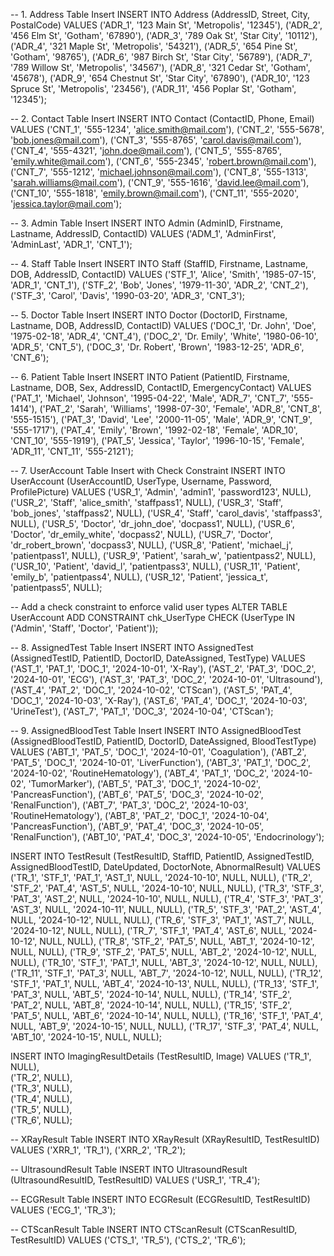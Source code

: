-- 1. Address Table Insert
INSERT INTO Address (AddressID, Street, City, PostalCode) VALUES 
('ADR_1', '123 Main St', 'Metropolis', '12345'),
('ADR_2', '456 Elm St', 'Gotham', '67890'),
('ADR_3', '789 Oak St', 'Star City', '10112'),
('ADR_4', '321 Maple St', 'Metropolis', '54321'),
('ADR_5', '654 Pine St', 'Gotham', '98765'),
('ADR_6', '987 Birch St', 'Star City', '56789'),
('ADR_7', '789 Willow St', 'Metropolis', '34567'),
('ADR_8', '321 Cedar St', 'Gotham', '45678'),
('ADR_9', '654 Chestnut St', 'Star City', '67890'),
('ADR_10', '123 Spruce St', 'Metropolis', '23456'),
('ADR_11', '456 Poplar St', 'Gotham', '12345');

-- 2. Contact Table Insert
INSERT INTO Contact (ContactID, Phone, Email) VALUES 
('CNT_1', '555-1234', 'alice.smith@mail.com'),
('CNT_2', '555-5678', 'bob.jones@mail.com'),
('CNT_3', '555-8765', 'carol.davis@mail.com'),
('CNT_4', '555-4321', 'john.doe@mail.com'),
('CNT_5', '555-8765', 'emily.white@mail.com'),
('CNT_6', '555-2345', 'robert.brown@mail.com'),
('CNT_7', '555-1212', 'michael.johnson@mail.com'),
('CNT_8', '555-1313', 'sarah.williams@mail.com'),
('CNT_9', '555-1616', 'david.lee@mail.com'),
('CNT_10', '555-1818', 'emily.brown@mail.com'),
('CNT_11', '555-2020', 'jessica.taylor@mail.com');

-- 3. Admin Table Insert
INSERT INTO Admin (AdminID, Firstname, Lastname, AddressID, ContactID) VALUES 
('ADM_1', 'AdminFirst', 'AdminLast', 'ADR_1', 'CNT_1');

-- 4. Staff Table Insert
INSERT INTO Staff (StaffID, Firstname, Lastname, DOB, AddressID, ContactID) VALUES 
('STF_1', 'Alice', 'Smith', '1985-07-15', 'ADR_1', 'CNT_1'),
('STF_2', 'Bob', 'Jones', '1979-11-30', 'ADR_2', 'CNT_2'),
('STF_3', 'Carol', 'Davis', '1990-03-20', 'ADR_3', 'CNT_3');

-- 5. Doctor Table Insert
INSERT INTO Doctor (DoctorID, Firstname, Lastname, DOB, AddressID, ContactID) VALUES 
('DOC_1', 'Dr. John', 'Doe', '1975-02-18', 'ADR_4', 'CNT_4'),
('DOC_2', 'Dr. Emily', 'White', '1980-06-10', 'ADR_5', 'CNT_5'),
('DOC_3', 'Dr. Robert', 'Brown', '1983-12-25', 'ADR_6', 'CNT_6');

-- 6. Patient Table Insert
INSERT INTO Patient (PatientID, Firstname, Lastname, DOB, Sex, AddressID, ContactID, EmergencyContact) VALUES 
('PAT_1', 'Michael', 'Johnson', '1995-04-22', 'Male', 'ADR_7', 'CNT_7', '555-1414'),
('PAT_2', 'Sarah', 'Williams', '1998-07-30', 'Female', 'ADR_8', 'CNT_8', '555-1515'),
('PAT_3', 'David', 'Lee', '2000-11-05', 'Male', 'ADR_9', 'CNT_9', '555-1717'),
('PAT_4', 'Emily', 'Brown', '1992-02-18', 'Female', 'ADR_10', 'CNT_10', '555-1919'),
('PAT_5', 'Jessica', 'Taylor', '1996-10-15', 'Female', 'ADR_11', 'CNT_11', '555-2121');

-- 7. UserAccount Table Insert with Check Constraint
INSERT INTO UserAccount (UserAccountID, UserType, Username, Password, ProfilePicture) VALUES 
('USR_1', 'Admin', 'admin1', 'password123', NULL),
('USR_2', 'Staff', 'alice_smith', 'staffpass1', NULL),
('USR_3', 'Staff', 'bob_jones', 'staffpass2', NULL),
('USR_4', 'Staff', 'carol_davis', 'staffpass3', NULL),
('USR_5', 'Doctor', 'dr_john_doe', 'docpass1', NULL),
('USR_6', 'Doctor', 'dr_emily_white', 'docpass2', NULL),
('USR_7', 'Doctor', 'dr_robert_brown', 'docpass3', NULL),
('USR_8', 'Patient', 'michael_j', 'patientpass1', NULL),
('USR_9', 'Patient', 'sarah_w', 'patientpass2', NULL),
('USR_10', 'Patient', 'david_l', 'patientpass3', NULL),
('USR_11', 'Patient', 'emily_b', 'patientpass4', NULL),
('USR_12', 'Patient', 'jessica_t', 'patientpass5', NULL);

-- Add a check constraint to enforce valid user types
ALTER TABLE UserAccount
ADD CONSTRAINT chk_UserType CHECK (UserType IN ('Admin', 'Staff', 'Doctor', 'Patient'));

-- 8. AssignedTest Table Insert
INSERT INTO AssignedTest (AssignedTestID, PatientID, DoctorID, DateAssigned, TestType) VALUES
('AST_1', 'PAT_1', 'DOC_1', '2024-10-01', 'X-Ray'),
('AST_2', 'PAT_3', 'DOC_2', '2024-10-01', 'ECG'),
('AST_3', 'PAT_3', 'DOC_2', '2024-10-01', 'Ultrasound'),
('AST_4', 'PAT_2', 'DOC_1', '2024-10-02', 'CTScan'),
('AST_5', 'PAT_4', 'DOC_1', '2024-10-03', 'X-Ray'),
('AST_6', 'PAT_4', 'DOC_1', '2024-10-03', 'UrineTest'),
('AST_7', 'PAT_1', 'DOC_3', '2024-10-04', 'CTScan');

-- 9. AssignedBloodTest Table Insert
INSERT INTO AssignedBloodTest (AssignedBloodTestID, PatientID, DoctorID, DateAssigned, BloodTestType) VALUES
('ABT_1', 'PAT_5', 'DOC_1', '2024-10-01', 'Coagulation'),
('ABT_2', 'PAT_5', 'DOC_1', '2024-10-01', 'LiverFunction'),
('ABT_3', 'PAT_1', 'DOC_2', '2024-10-02', 'RoutineHematology'),
('ABT_4', 'PAT_1', 'DOC_2', '2024-10-02', 'TumorMarker'),
('ABT_5', 'PAT_3', 'DOC_1', '2024-10-02', 'PancreasFunction'),
('ABT_6', 'PAT_5', 'DOC_3', '2024-10-02', 'RenalFunction'),
('ABT_7', 'PAT_3', 'DOC_2', '2024-10-03', 'RoutineHematology'),
('ABT_8', 'PAT_2', 'DOC_1', '2024-10-04', 'PancreasFunction'),
('ABT_9', 'PAT_4', 'DOC_3', '2024-10-05', 'RenalFunction'),
('ABT_10', 'PAT_4', 'DOC_3', '2024-10-05', 'Endocrinology');

INSERT INTO TestResult (TestResultID, StaffID, PatientID, AssignedTestID, AssignedBloodTestID, DateUpdated, DoctorNote, AbnormalResult) VALUES
('TR_1', 'STF_1', 'PAT_1', 'AST_1', NULL, '2024-10-10', NULL, NULL),
('TR_2', 'STF_2', 'PAT_4', 'AST_5', NULL, '2024-10-10', NULL, NULL),
('TR_3', 'STF_3', 'PAT_3', 'AST_2', NULL, '2024-10-10', NULL, NULL),
('TR_4', 'STF_3', 'PAT_3', 'AST_3', NULL, '2024-10-11', NULL, NULL),
('TR_5', 'STF_3', 'PAT_2', 'AST_4', NULL, '2024-10-12', NULL, NULL),
('TR_6', 'STF_3', 'PAT_1', 'AST_7', NULL, '2024-10-12', NULL, NULL),
('TR_7', 'STF_1', 'PAT_4', 'AST_6', NULL, '2024-10-12', NULL, NULL),
('TR_8', 'STF_2', 'PAT_5', NULL, 'ABT_1', '2024-10-12', NULL, NULL),
('TR_9', 'STF_2', 'PAT_5', NULL, 'ABT_2', '2024-10-12', NULL, NULL),
('TR_10', 'STF_1', 'PAT_1', NULL, 'ABT_3', '2024-10-12', NULL, NULL),
('TR_11', 'STF_1', 'PAT_3', NULL, 'ABT_7', '2024-10-12', NULL, NULL),
('TR_12', 'STF_1', 'PAT_1', NULL, 'ABT_4', '2024-10-13', NULL, NULL),
('TR_13', 'STF_1', 'PAT_3', NULL, 'ABT_5', '2024-10-14', NULL, NULL),
('TR_14', 'STF_2', 'PAT_2', NULL, 'ABT_8', '2024-10-14', NULL, NULL),
('TR_15', 'STF_2', 'PAT_5', NULL, 'ABT_6', '2024-10-14', NULL, NULL),
('TR_16', 'STF_1', 'PAT_4', NULL, 'ABT_9', '2024-10-15', NULL, NULL),
('TR_17', 'STF_3', 'PAT_4', NULL, 'ABT_10', '2024-10-15', NULL, NULL);

INSERT INTO ImagingResultDetails (TestResultID, Image) VALUES
('TR_1', NULL),  
('TR_2', NULL),  
('TR_3', NULL),  
('TR_4', NULL),  
('TR_5', NULL),  
('TR_6', NULL);  

-- XRayResult Table
INSERT INTO XRayResult (XRayResultID, TestResultID) VALUES
('XRR_1', 'TR_1'),
('XRR_2', 'TR_2');

-- UltrasoundResult Table
INSERT INTO UltrasoundResult (UltrasoundResultID, TestResultID) VALUES
('USR_1', 'TR_4');

-- ECGResult Table
INSERT INTO ECGResult (ECGResultID, TestResultID) VALUES
('ECG_1', 'TR_3');

-- CTScanResult Table
INSERT INTO CTScanResult (CTScanResultID, TestResultID) VALUES
('CTS_1', 'TR_5'),
('CTS_2', 'TR_6');

